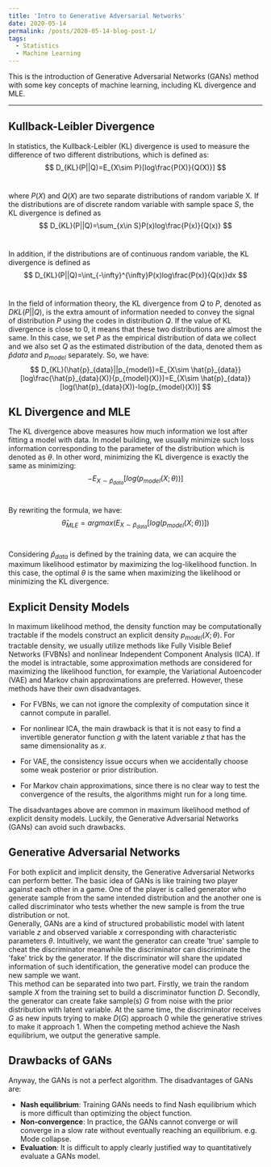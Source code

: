 ```yaml
---
title: 'Intro to Generative Adversarial Networks'
date: 2020-05-14
permalink: /posts/2020-05-14-blog-post-1/
tags:
  - Statistics
  - Machine Learning
---
```


This is the introduction of Generative Adversarial Networks (GANs) method with some key concepts of machine learning, including KL divergence and MLE.

------
## Kullback-Leibler Divergence

In statistics, the Kullback-Leibler (KL) divergence is used to measure the difference of two different distributions, which is defined as:  <br/>
$$
D_{KL}(P||Q)=E_{X\sim P}[log\frac{P(X)}{Q(X)}]
$$
 <br/>

where $P(X)$ and $Q(X)$ are two separate distributions of random variable X. If the distributions are of discrete random variable with sample space $S$, the KL divergence is defined as  <br/>
$$
D_{KL}(P||Q)=\sum_{x\in S}P(x)log\frac{P(x)}{Q(x)}
$$
 <br/>

In addition, if the distributions are of continuous random variable, the KL divergence is defined as <br/>
$$
D_{KL}(P||Q)=\int_{-\infty}^{\infty}P(x)log\frac{P(x)}{Q(x)}dx
$$
 <br/>

In the field of information theory, the KL divergence from $Q$ to $P$, denoted as $D{KL}(P||Q)$, is the extra amount of information needed to convey the signal of distribution $P$ using the codes in distribution $Q$. If the value of KL divergence is close to $0$, it means that these two distributions are almost the same. In this case, we set $P$ as the empirical distribution of data we collect and we also set $Q$ as the estimated distribution of the data, denoted them as $\hat{p}{data}$ and $p_{model}$ separately. So, we have: <br/>
$$
D_{KL}(\hat{p}_{data}||p_{model})=E_{X\sim \hat{p}_{data}}[log\frac{\hat{p}_{data}(X)}{p_{model}(X)}]=E_{X\sim \hat{p}_{data}}[log(\hat{p}_{data}(X))-log(p_{model}(X))]
$$


## KL Divergence and MLE

The KL divergence above measures how much information we lost after fitting a model with data. In model building, we usually minimize such loss information corresponding to the parameter of the distribution which is denoted as $\theta$. In other word, minimizing the KL divergence is exactly the same as minimizing:  <br/>
$$
-E_{X\sim \hat{p}_{data}}[log(p_{model}(X;\theta))]
$$
 <br/>

By rewriting the formula, we have: <br/>
$$
\hat{\theta}_{MLE} = argmax ( E_{X\sim \hat{p}_{data}}[log(p_{model}(X;\theta))])
$$
 <br/>

Considering $\hat{p}_{data}$ is defined by the training data, we can acquire the maximum likelihood estimator by maximizing the log-likelihood function. In this case, the optimal $\theta$ is the same when maximizing the likelihood or minimizing the KL divergence.<br/>

## Explicit Density Models

In maximum likelihood method, the density function may be computationally tractable if the models construct an explicit density $p_{model}(X;\theta)$. For tractable density, we usually utilize methods like Fully Visible Belief Networks (FVBNs) and nonlinear Independent Component Analysis (ICA). If the model is intractable, some approximation methods are considered for maximizing the likelihood function, for example, the Variational Autoencoder (VAE) and Markov chain approximations are preferred. However, these methods have their own disadvantages.<br/>

- For FVBNs, we can not ignore the complexity of computation since it cannot compute in parallel.<br/>

- For nonlinear ICA, the main drawback is that it is not easy to find a invertible generator function $g$ with the latent variable $z$ that has the same dimensionality as $x$.<br/>

-  For VAE, the consistency issue occurs when we accidentally choose some weak posterior or prior distribution.<br/>

-  For Markov chain approximations, since there is no clear way to test the convergence of the results, the algorithms might run for a long time.<br/>

  The disadvantages above are common in maximum likelihood method of explicit density models. Luckily, the Generative Adversarial Networks (GANs) can avoid such drawbacks.<br/>

## Generative Adversarial Networks

For both explicit and implicit density, the Generative Adversarial Networks can perform better. The basic idea of GANs is like training two player against each other in a game. One of the player is called generator who generate sample from the same intended distribution and the another one is called discriminator who tests whether the new sample is from the true distribution or not. <br/>
Generally, GANs are a kind of structured probabilistic model with latent variable $z$ and observed variable $x$ corresponding with characteristic parameters $\theta$. Intuitively, we want the generator can create 'true' sample to cheat the discriminator meanwhile the discriminator can discriminate the 'fake' trick by the generator. If the discriminator will share the updated information of such identification, the generative model can produce the new sample we want. <br/>
This method can be separated into two part. Firstly, we train the random sample $X$ from the training set to build a discriminator function $D$. Secondly, the generator can create fake sample(s) $G$ from noise with the prior distribution with latent variable. At the same time, the discriminator receives $G$ as new inputs trying to make $D(G)$ approach 0 while the generative strives to make it approach 1. When the competing method achieve the Nash equilibrium, we output the generative sample.<br/>

## Drawbacks of GANs

Anyway, the GANs is not a perfect algorithm. The disadvantages of GANs are: <br/>

- **Nash equilibrium**: Training GANs needs to find Nash equilibrium which is more difficult than optimizing the object function.<br/>
- **Non-convergence**: In practice, the GANs cannot converge or will converge in a slow rate without eventually reaching an equilibrium. e.g. Mode collapse.<br/>
- **Evaluation**: It is difficult to apply clearly justified way to quantitatively evaluate a GANs model.<br/>